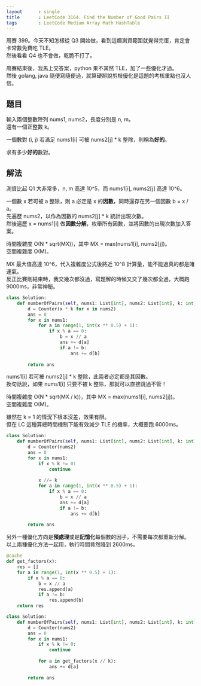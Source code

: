 ```yaml
---
layout      : single
title       : LeetCode 3164. Find the Number of Good Pairs II
tags        : LeetCode Medium Array Math HashTable
---
```

周賽 399。今天不知怎樣從 Q3 開始做，看到這爛測資範圍就覺得完蛋，肯定會卡常數免費吃 TLE。  
然後看看 Q4 也不會做，乾脆不打了。  

周賽結束後，我馬上交答案，python 果不其然 TLE，加了一些優化才過。  
然後 golang, java 隨便寫隨便過，就算硬掰說剪枝優化是這題的考核重點也沒人信。  

## 題目

輸入兩個整數陣列 nums1, nums2，長度分別是 n, m。  
還有一個正整數 k。  

一個數對 (i, j) 若滿足 nums1[i] 可被 nums2[j] \* k 整除，則稱為**好的**。  

求有多少**好的**數對。  

## 解法

測資比起 Q1 大非常多，n, m 高達 10^5，而 nums1[i], nums2[j] 高達 10^6。  

一個數 x 若可被 a 整除，則 a 必定是 x 的**因數**，同時還存在另一個因數 b = x / a。  
先遍歷 nums2，以作為因數的 nums2[j] \* k 統計出現次數。  
然後遍歷 x = nums1[i] 做**因數分解**，枚舉所有因數，並將因數的出現次數加入答案。  

時間複雜度 O(N \* sqrt(MX))，其中 MX = max(nums1[i], nums2[j])。  
空間複雜度 O(M)。  

MX 最大值高達 10^6，代入複雜度公式後將近 10^8 計算量，能不能過真的都是賭運氣。  
反正比賽剛結束時，我交幾次都沒過，寫題解的時候又交了幾次都全過，大概跑 9000ms，非常神秘。  

```python
class Solution:
    def numberOfPairs(self, nums1: List[int], nums2: List[int], k: int) -> int:
        d = Counter(x * k for x in nums2)
        ans = 0
        for x in nums1:
            for a in range(1, int(x ** 0.5) + 1):
                if x % a == 0:
                    b = x // a
                    ans += d[a]
                    if a != b:
                        ans += d[b]
                
        return ans
```

nums1[i] 若可被 nums2[j] \* k 整除，此兩者必定都是其因數。  
換句話說，如果 nums1[i] 只要不被 k 整除，那就可以直接跳過不管！  

時間複雜度 O(N \* sqrt(MX / k))，其中 MX = max(nums1[i], nums2[j])。  
空間複雜度 O(M)。  

雖然在 k = 1 的情況下根本沒差，效果有限。  
但在 LC 這種算總時間機制下能有效減少 TLE 的機率，大概要跑 6000ms。  

```python
class Solution:
    def numberOfPairs(self, nums1: List[int], nums2: List[int], k: int) -> int:
        d = Counter(nums2)
        ans = 0
        for x in nums1:
            if x % k != 0:
                continue
                
            x //= k
            for a in range(1, int(x ** 0.5) + 1):
                if x % a == 0:
                    b = x // a
                    ans += d[a]
                    if a != b:
                        ans += d[b]
                
        return ans
```

另外一種優化方向是**預處理**或是**記憶化**每個數的因子，不需要每次都重新分解。  
以上兩種優化方法一起用，執行時間竟然降到 2600ms。  

```python
@cache
def get_factors(x):
    res = []
    for a in range(1, int(x ** 0.5) + 1):
        if x % a == 0:
            b = x // a
            res.append(a)
            if a != b:
                res.append(b)
    return res

class Solution:
    def numberOfPairs(self, nums1: List[int], nums2: List[int], k: int) -> int:
        d = Counter(nums2)
        ans = 0
        for x in nums1:
            if x % k != 0:
                continue
                
            for a in get_factors(x // k):
                ans += d[a]
                
        return ans
```
